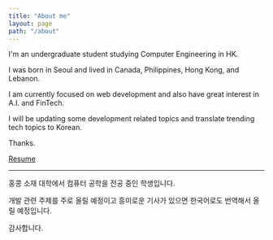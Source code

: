 ```yaml
---
title: "About me"
layout: page
path: "/about"
---
```


I'm an undergraduate student studying Computer Engineering in HK.

I was born in Seoul and lived in Canada, Philippines, Hong Kong, and Lebanon.

I am currently focused on web development and also have great interest in A.I. and FinTech.

I will be updating some development related topics and translate trending tech topics to Korean.

Thanks.

[Resume](./resume/Sean_Cha_CV.pdf)

<hr/>

홍콩 소재 대학에서 컴퓨터 공학을 전공 중인 학생입니다.

개발 관련 주제를 주로 올릴 예정이고 흥미로운 기사가 있으면 한국어로도 번역해서 올릴 예정입니다.

감사합니다.
